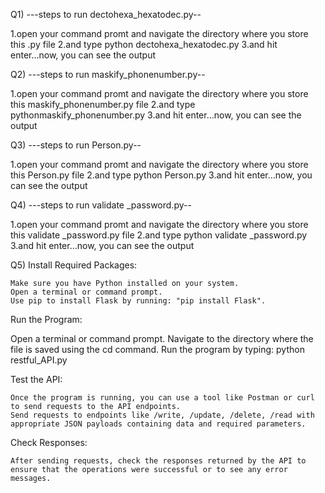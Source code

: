 Q1)
---steps to run dectohexa_hexatodec.py--
   
   1.open your command promt and navigate the directory where you store this .py file
   2.and  type python dectohexa_hexatodec.py
   3.and hit enter...now, you can see the output
   
Q2)
---steps to run maskify_phonenumber.py--
   
   1.open your command promt and navigate the directory where you store this maskify_phonenumber.py file
   2.and  type pythonmaskify_phonenumber.py
   3.and hit enter...now, you can see the output
   
Q3)
---steps to run Person.py--
   
   1.open your command promt and navigate the directory where you store this  Person.py file
   2.and  type python Person.py
   3.and hit enter...now, you can see the output
   
   	
Q4)
---steps to run validate _password.py--
   
   1.open your command promt and navigate the directory where you store this  validate _password.py file
   2.and  type python validate _password.py
   3.and hit enter...now, you can see the output
   	
Q5)
Install Required Packages:

    Make sure you have Python installed on your system.
    Open a terminal or command prompt.
    Use pip to install Flask by running: "pip install Flask".
    
Run the Program:


  Open a terminal or command prompt.
    Navigate to the directory where the file is saved using the cd command.
    Run the program by typing: python restful_API.py 

Test the API:

    Once the program is running, you can use a tool like Postman or curl to send requests to the API endpoints.
    Send requests to endpoints like /write, /update, /delete, /read with appropriate JSON payloads containing data and required parameters.

Check Responses:

    After sending requests, check the responses returned by the API to ensure that the operations were successful or to see any error messages.






